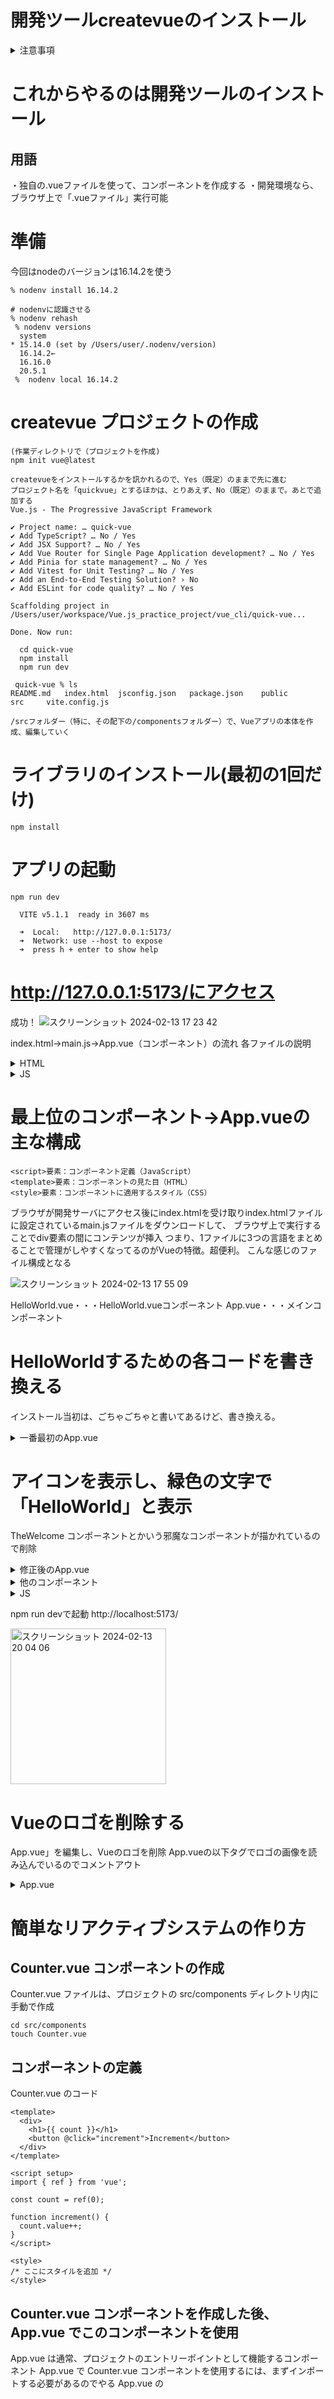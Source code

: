 # 開発ツールcreatevueのインストール


<details>
  <summary>注意事項</summary>
  
```
従来、VueではVueCLIと呼ばれるコマンドラインツールが提供されていましたが、現在ではメンテナンスモードの扱いとなっています。つまり、今後は新たな機能は追加されず、不具合の修正だけが行われます。新しい開発では、原則としてcreatevueを優先して利用するようにしてください。createvueは、内部的にはViteというツールをベースにしています。

```

</details>

 
# これからやるのは開発ツールのインストール
## 用語
・独自の.vueファイルを使って、コンポーネントを作成する
・開発環境なら、ブラウザ上で「.vueファイル」実行可能

# 準備
今回はnodeのバージョンは16.14.2を使う
```
% nodenv install 16.14.2

# nodenvに認識させる
% nodenv rehash
 % nodenv versions
  system
* 15.14.0 (set by /Users/user/.nodenv/version)
  16.14.2←
  16.16.0
  20.5.1
 %  nodenv local 16.14.2
```

# createvue プロジェクトの作成
```
(作業ディレクトリで（プロジェクトを作成)
npm init vue@latest

createvueをインストールするかを訊かれるので、Yes（既定）のままで先に進む
プロジェクト名を「quickvue」とするほかは、とりあえず、No（既定）のままで。あとで追加する
Vue.js - The Progressive JavaScript Framework

✔ Project name: … quick-vue
✔ Add TypeScript? … No / Yes
✔ Add JSX Support? … No / Yes
✔ Add Vue Router for Single Page Application development? … No / Yes
✔ Add Pinia for state management? … No / Yes
✔ Add Vitest for Unit Testing? … No / Yes
✔ Add an End-to-End Testing Solution? › No
✔ Add ESLint for code quality? … No / Yes

Scaffolding project in /Users/user/workspace/Vue.js_practice_project/vue_cli/quick-vue...

Done. Now run:

  cd quick-vue
  npm install
  npm run dev

```

```
 quick-vue % ls
README.md	index.html	jsconfig.json	package.json	public		src		vite.config.js

/srcフォルダー（特に、その配下の/componentsフォルダー）で、Vueアプリの本体を作成、編集していく

```

# ライブラリのインストール(最初の1回だけ)
```
npm install
```

# アプリの起動
```
npm run dev

  VITE v5.1.1  ready in 3607 ms

  ➜  Local:   http://127.0.0.1:5173/
  ➜  Network: use --host to expose
  ➜  press h + enter to show help
```
# http://127.0.0.1:5173/にアクセス
成功！
![スクリーンショット 2024-02-13 17 23 42](https://github.com/kb8864/Study-Notes/assets/128299525/d9cca6d7-6623-4d01-b199-9620c4553b24)


index.html→main.js→App.vue（コンポーネント）の流れ
各ファイルの説明
<details>
  <summary>HTML</summary>
  
```
<body>
<divid="app">
<!--コンポーネントを反映する領域>

</div>

<!--b.アプリをインポートする領域>
<scripttype="module"src="/src/main.js"></script>

</body>
```

</details>

<details>
  <summary>JS</summary>
  
```
//アプリを動作するためのVueライブラリのインポート
import {createApp} from 'vue'

//アプリ本体のインポート
import App from './App.vue'

//c.Vueアプリの起動終了を管理するインスタンス
createApp(App).mount('#app')

```

</details>

# 最上位のコンポーネント→App.vueの主な構成

```
<script>要素：コンポーネント定義（JavaScript）
<template>要素：コンポーネントの見た目（HTML）
<style>要素：コンポーネントに適用するスタイル（CSS）
 ```

ブラウザが開発サーバにアクセス後にindex.htmlを受け取りindex.htmlファイルに設定されているmain.jsファイルをダウンロードして、
ブラウザ上で実行することでdiv要素の間にコンテンツが挿入
つまり、1ファイルに3つの言語をまとめることで管理がしやすくなってるのがVueの特徴。超便利。
 こんな感じのファイル構成となる
 
![スクリーンショット 2024-02-13 17 55 09](https://github.com/kb8864/Study-Notes/assets/128299525/b3af8c83-6858-4e71-af59-2671492382e0)

 HelloWorld.vue・・・HelloWorld.vueコンポーネント
 App.vue・・・メインコンポーネント

 # HelloWorldするための各コードを書き換える
インストール当初は、ごちゃごちゃと書いてあるけど、書き換える。

<details>
  <summary>一番最初のApp.vue</summary>
  
```
<script setup>
import HelloWorld from './components/HelloWorld.vue'
import TheWelcome from './components/TheWelcome.vue'
</script>

<template>
  <header>
    <img alt="Vue logo" class="logo" src="./assets/logo.svg" width="125" height="125" />

    <div class="wrapper">
      <HelloWorld msg="You did it!" />
    </div>
  </header>

  <main>
    <TheWelcome />
  </main>
</template>

<style scoped>
header {
  line-height: 1.5;
}

.logo {
  display: block;
  margin: 0 auto 2rem;
}

@media (min-width: 1024px) {
  header {
    display: flex;
    place-items: center;
    padding-right: calc(var(--section-gap) / 2);
  }

  .logo {
    margin: 0 2rem 0 0;
  }

  header .wrapper {
    display: flex;
    place-items: flex-start;
    flex-wrap: wrap;
  }
}
</style>

```

</details>

# アイコンを表示し、緑色の文字で「HelloWorld」と表示
TheWelcome コンポーネントとかいう邪魔なコンポーネントが描かれているので削除
<details>
  <summary>修正後のApp.vue</summary>
  
```
<script setup>
import HelloWorld from './components/HelloWorld.vue'
</script>

<template>
  <header>
    <img alt="Vue logo" class="logo" src="./assets/logo.svg" width="125" height="125" />
    <HelloWorld />
  </header>
</template>

<style scoped>
header {
  line-height: 1.5;
  text-align: center; /* 中央揃えに修正 */
}

.logo {
  display: block;
  margin: 0 auto 2rem;
}

@media (min-width: 1024px) {
  header {
    display: flex;
    flex-direction: column; /* ロゴとテキストを縦に並べる */
    align-items: center; /* 中央揃えに修正 */
    padding-right: calc(var(--section-gap) / 2);
  }

  .logo {
    margin-bottom: 2rem; /* ロゴとテキストの間隔を調整 */
  }
}
</style>

```

</details>

<details>
  <summary>他のコンポーネント</summary>
  
```
<template>
  <!--HTMLを記載するタグです-->
  <div id="app">
    <p>{{ message }}</p>
  </div>
</template>

<script>
// スクリプトを記載するタグです
  export default {
    data: function() {
      return {
        message: 'Hello World'
      }
    },
  }
</script>

<style scoped>
/** CSSを記載するタグです */
  p {
    color: green;
  }
</style>


```

</details>

<details>
  <summary>JS</summary>
  
```
import './assets/main.css'

import { createApp } from 'vue'
import App from './App.vue'

createApp(App).mount('#app')
// main.js によってアプリケーションが起動され、
// App.vue がマウントされると、Vueのロゴとともに「Hello World」のメッセージが緑色の文字で表示
```

</details>

npm run devで起動
http://localhost:5173/

<img width="249" alt="スクリーンショット 2024-02-13 20 04 06" src="https://github.com/kb8864/Study-Notes/assets/128299525/7404f5f3-afd4-49ec-a92a-f89efa13f230">

# Vueのロゴを削除する
App.vue」を編集し、Vueのロゴを削除
App.vueの以下<img>タグでロゴの画像を読み込んでいるのでコメントアウト

<details>
  <summary>App.vue</summary>
  
```

<template>
  <header>
    <!-- <img alt="Vue logo" class="logo" src="./assets/logo.svg" width="125" height="125" /> -->

    <div class="wrapper">
      <HelloWorld msg="You did it!" />
    </div>
  </header>

</template>

```

</details>

# 簡単なリアクティブシステムの作り方
## Counter.vue コンポーネントの作成
Counter.vue ファイルは、プロジェクトの src/components ディレクトリ内に手動で作成
```
cd src/components
touch Counter.vue
```
## コンポーネントの定義
Counter.vue のコード
```
<template>
  <div>
    <h1>{{ count }}</h1>
    <button @click="increment">Increment</button>
  </div>
</template>

<script setup>
import { ref } from 'vue';

const count = ref(0);

function increment() {
  count.value++;
}
</script>

<style>
/* ここにスタイルを追加 */
</style>
```

## Counter.vue コンポーネントを作成した後、 App.vue でこのコンポーネントを使用
App.vue は通常、プロジェクトのエントリーポイントとして機能するコンポーネント
App.vue で Counter.vue コンポーネントを使用するには、まずインポートする必要があるのでやる
App.vue の <script> タグ内に以下のコードを追加
```
import Counter from './components/Counter.vue'
```
そして、コンポーネントの使用の使用。
App.vue のテンプレート内で <Counter /> タグを追加して、コンポーネントを使用
```
<template>
  <div id="app">
    <Counter />
  </div>
</template>

<script setup>
import Counter from './components/Counter.vue'
</script>

```
修正完了したApp.vue
```
<script setup>
import Counter from './components/Counter.vue'
</script>

<template>
  <main>
    <Counter />
  </main>
</template>

<style scoped>
main {
  display: flex;
  justify-content: center;
  align-items: center;
  min-height: 100vh;
}
</style>


```
アプリケーションは起動時にCounter コンポーネントのみを表示

